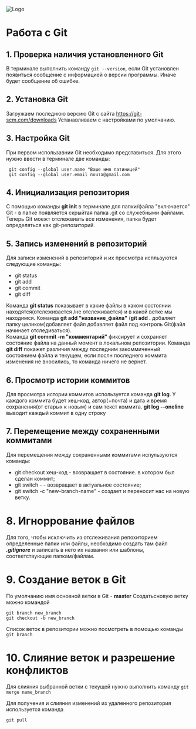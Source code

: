 ![Logo](git-blog-header.png)

# Работа с Git

## 1. Проверка наличия установленного Git
В терминале выполнить команду `git --version`, если Git установлен появиться сообщение с информацией о версии программы. Иначе будет сообщение об ошибке.

## 2. Установка Git
 Загружаем последнюю версию Git с сайта https://git-scm.com/downloads
 Устанавливаем с настройками по умолчанию.

 ## 3. Настройка Git
 При первом использавнии Git необходимо представиться. Для этого нужно ввести в терминале две команды:

```
 git config --global user.name "Ваше имя латиницей"
 git config --global user.email почта@gmail.com
 ```

 ## 4. Инициализация репозитория
С помощью команды **git init** в терминале для папки/файла "включается" Git - в папке появляется скрыйтая папка .git со служебными файлами. Теперь Git моежт отслежвиать все изменения, папка будет определяться как git-репозиторий.

 ## 5. Запись изменений в репозиторий 
Для записи изменений в репозиторий и их просмотра испльзуются следующие команды:
* git status
* git add
* git commit
* git diff

 Команда **git status** показывает в какие файлы в каком состоянии находятся(отслеживается /не отслеживается) и в какой ветке мы находимся.
 Команда **git add "название_файла"** (**git add .** добаляет папку целиком)добавляет файл добавляет файл под контроль Git(файл начинает отследиваться).  
 Команда **git commit -m "комментарий"** фиксирует и сохраняет состояние файла на данный момент в локальном репозитории.
 Команда **git diff** покажет различия между последним закоммиченный состоянием файла и текущем, если послн последнего коммита изменения не вносились, то команда ничего не вернет.

 ## 6. Просмотр истории коммитов
Для просмотра истории коммитов используется команда **git log**.
У каждого коммита будет хеш-код, автор(+почта) и дата и время сохранения(от старых к новым) и сам текст коммита.
**git log --oneline** выводит каждый коммит в одну строку

 ## 7. Перемещение между сохраненными коммитами

 Для перемещения между сохраненными коммитами испульзуются команды:
 * git checkout хеш-код - возвращает в состояние. в котором был сделан коммит;
 * git switch -  - возвращает в актуальное состояние;
 * git switch -c "new-branch-name" - создает и переносит нас на новую ветку.

# 8. Игноррование файлов
Для того, чтобы исключить из отслеживания репохиторием определенные папки или файлы, необходимо создать там файл ***.gitignore*** и записать в него их названия или шаблоны, соответствующие папкам/файлам.

# 9. Создание веток в Git
По умолчанию имя основной ветки в Git - **master**
Создатьсновую ветку можно командой 
```
git branch new_branch
git checkout -b new_branch
```

Список веток в репозитории можно посмотреть в помощью команды `git branch`

# 10. Слияние веток и разрешение конфликтов
Для слияния выбранной ветки с текущей нужно выполнить команду `git merge name_branch`


Для получения и слияния изменений из удаленного репозитория используется команда
 ```
git pull
``` 
 
